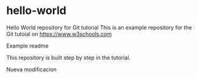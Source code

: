 # hello-world
Hello World repository for Git tutorial
This is an example repository for the Git tutoial on https://www.w3schools.com

Example readme

This repository is built step by step in the tutorial.

Nueva modificacion
